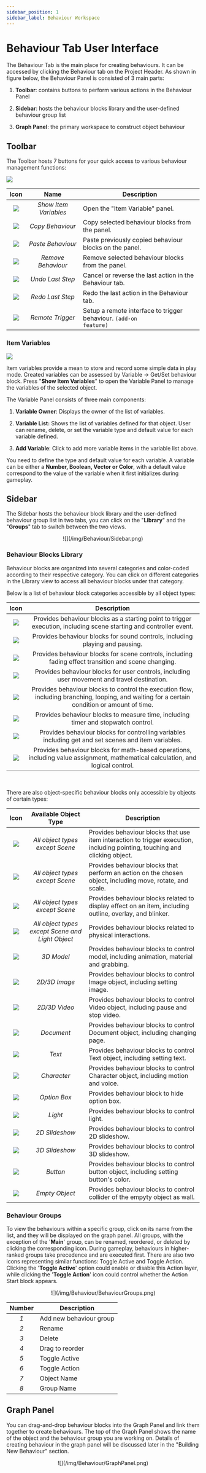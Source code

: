 ```yaml
---
sidebar_position: 1
sidebar_label: Behaviour Workspace
---
```


# Behaviour Tab User Interface

The Behaviour Tab is the main place for creating behaviours. It can be accessed by clicking the Behaviour tab on the Project Header. As shown in figure below, the Behaviour Panel is consisted of 3 main parts:

1.  **Toolbar**: contains buttons to perform various actions in the
    Behaviour Panel

2.  **Sidebar**: hosts the behaviour blocks library and the user-defined
    behaviour group list

3.  **Graph Panel**: the primary workspace to construct object behaviour

## Toolbar

The Toolbar hosts 7 buttons for your quick access to various behaviour management functions:

![](/img/Behaviour/BehaviourToolBar.png)

  |Icon |Name         |Description|
  |:-----:|:-----------:|-----------|
  |![](/img/Behaviour/Icon/Variables.png) |*Show Item Variables*|Open the "Item Variable" panel.|
  |![](/img/Behaviour/Icon/Copy.png) |*Copy Behaviour* | Copy selected behaviour blocks from the panel.|                             
  |![](/img/Behaviour/Icon/Paste.png) |*Paste Behaviour*| Paste previously copied behaviour blocks on the panel.|
  |![](/img/Behaviour/Icon/Remove.png) |*Remove Behaviour* | Remove selected behaviour blocks from the panel.|
  |![](/img/Behaviour/Icon/Undo.png) |*Undo Last Step*|   Cancel or reverse the last action in the Behaviour tab.|
  |![](/img/Behaviour/Icon/Redo.png) |*Redo Last Step*|Redo the last action in the Behaviour tab.|
  |![](/img/Behaviour/Icon/RemoteTrigger.png) |*Remote Trigger*|Setup a remote interface to trigger behaviour. <code>(add-on feature)</code>|

### Item Variables

![](/img/Behaviour/ItemVariablePanel.png)

Item variables provide a mean to store and record some simple data in play mode. Created variables can be assessed by Variable -\> Get/Set behaviour block. Press "**Show Item Variables**" to open the Variable Panel to manage the variables of the selected object.

The Variable Panel consists of three main components:

1.  **Variable Owner**: Displays the owner of the list of variables.

2.  **Variable List:** Shows the list of variables defined for that object. User can rename, delete, or set the variable type and default value for each variable defined.

3.  **Add Variable**: Click to add more variable items in the variable list above.

You need to define the type and default value for each variable. A variable can be either a **Number, Boolean, Vector or Color**, with a default value correspond to the value of the variable when it first initializes during gameplay.

## Sidebar

The Sidebar hosts the behaviour block library and the user-defined behaviour group list in two tabs, you can click on the "**Library**" and the "**Groups**" tab to switch between the two views.

<center>![](/img/Behaviour/Sidebar.png)</center>

### Behaviour Blocks Library

Behaviour blocks are organized into several categories and color-coded according to their respective category. You can click on different categories in the Library view to access all behaviour blocks under that category.

Below is a list of behaviour block categories accessible by all object
types:

  |Icon | Description|
  |:-----:|:----------:|
  |![](/img/Behaviour/Icon/BehaviourGeneralEvent.png) | Provides behaviour blocks as a starting point to trigger execution, including scene starting and controller event.|
  |![](/img/Behaviour/Icon/BehaviourSound.png) | Provides behaviour blocks for sound controls, including playing and pausing.|
  |![](/img/Behaviour/Icon/BehaviourScene.png) | Provides behaviour blocks for scene controls, including fading effect transition and scene changing.|
  |![](/img/Behaviour/Icon/BehaviourUser.png) | Provides behaviour blocks for user controls, including user movement and travel destination.|
  |![](/img/Behaviour/Icon/BehaviourFlowControl.png) | Provides behaviour blocks to control the execution flow, including branching, looping, and waiting for a certain condition or amount of time.|
  |![](/img/Behaviour/Icon/BehaviourTime.png) | Provides behaviour blocks to measure time, including timer and stopwatch control.|
  |![](/img/Behaviour/Icon/BehaviourVariable.png) | Provides behaviour blocks for controlling variables including get and set scenes and item variables.|
  |![](/img/Behaviour/Icon/BehaviourMath.png) | Provides behaviour blocks for math-based operations, including value assignment, mathematical calculation, and logical control.|

 

There are also object-specific behaviour blocks only accessible by
objects of certain types:

  |Icon  |Available Object Type |Description|
  |:----:|:--------------------:|-----------|
  |![](/img/Behaviour/Icon/BehaviourItemEvent.png) | *All object types except Scene* | Provides behaviour blocks that use item interaction to trigger execution, including pointing, touching and clicking object.|
  |![](/img/Behaviour/Icon/BehaviourMotion.png) | *All object types except Scene* | Provides behaviour blocks that perform an action on the chosen object, including move, rotate, and scale.|
  |![](/img/Behaviour/Icon/BehaviourEffect.png) | *All object types except Scene* | Provides behaviour blocks related to display effect on an item, including  outline, overlay, and blinker.|
  |![](/img/Behaviour/Icon/BehaviourPhysics.png) | *All object types except Scene and Light Object* | Provides behaviour blocks related to physical interactions.|
  |![](/img/Behaviour/Icon/Behaviour3DModel.png) | *3D Model* | Provides behaviour blocks to control model, including animation, material and grabbing.|
  |![](/img/Behaviour/Icon/BehaviourImage.png) | *2D/3D Image* | Provides behaviour blocks to control Image object, including setting image.|
  |![](/img/Behaviour/Icon/BehaviourVideo.png) | *2D/3D Video* | Provides behaviour blocks to control Video object, including pause and stop video.|
  |![](/img/Behaviour/Icon/BehaviourDocument.png) | *Document* | Provides behaviour blocks to control Document object, including changing page.|
  |![](/img/Behaviour/Icon/BehaviourText.png) | *Text* | Provides behaviour blocks to control Text object, including setting text.|
  |![](/img/Behaviour/Icon/BehaviourCharacter.png) | *Character* | Provides behaviour blocks to control Character object, including motion and voice.|
  |![](/img/Behaviour/Icon/BehaviourOptionBox.png) | *Option Box* | Provides behaviour block to hide option box.|
  |![](/img/Behaviour/Icon/BehaviourLight.png) | *Light* | Provides behaviour blocks to control light.|
  |![](/img/Behaviour/Icon/BehaviourSlideShow.png) | *2D Slideshow* | Provides behaviour blocks to control 2D slideshow.| 
  |![](/img/Behaviour/Icon/Behaviour3DSlideShow.png) | *3D Slideshow* | Provides behaviour blocks to control 3D slideshow.|
  |![](/img/Behaviour/Icon/BehaviourButton.png) | *Button* | Provides behaviour blocks to control button object, including setting button's color.|
  |![](/img/Behaviour/Icon/BehaviourEmptyObject.png) | *Empty Object* | Provides behaviour blocks to control collider of the empyty object as wall.|

###  Behaviour Groups

To view the behaviours within a specific group, click on its name from the list, and they will be displayed on the graph panel. All groups, with the exception of the \'**Main**\' group, can be renamed, reordered, or deleted by clicking the corresponding icon. During gameplay, behaviours in higher-ranked groups take precedence and are executed first. There are also two icons representing similar functions: Toggle Active and Toggle Action. Clicking the \'**Toggle Active**\' option could enable or disable this Action layer, while clicking the '**Toggle Action**' icon could control whether the Action Start block appears.

<center>![](/img/Behaviour/BehaviourGroups.png)</center>

  |Number                                      |Description             |
  |:------------------------------------------:|------------------------|
  |*1*                                         |Add new behaviour group |
  |*2*                                         |Rename                  |
  |*3*                                         |Delete                  |
  |*4*                                         |Drag to reorder         |
  |*5*                                         |Toggle Active           |
  |*6*                                         |Toggle Action           |
  |*7*                                         |Object Name             |
  |*8*                                         |Group Name              |

## Graph Panel

You can drag-and-drop behaviour blocks into the Graph Panel and link them together to create behaviours. The top of the Graph Panel shows the name of the object and the behaviour group you are working on. Details of creating behaviour in the graph panel will be discussed later in the "Building New Behaviour" section.

<center>![](/img/Behaviour/GraphPanel.png)</center>